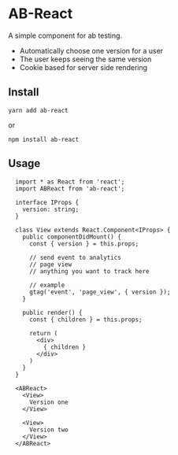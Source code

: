 # AB-React

A simple component for ab testing.

- Automatically choose one version for a user
- The user keeps seeing the same version
- Cookie based for server side rendering

## Install

`yarn add ab-react`

or

`npm install ab-react`

## Usage

```tsx
  import * as React from 'react';
  import ABReact from 'ab-react';

  interface IProps {
    version: string;
  }

  class View extends React.Component<IProps> {
    public componentDidMount() {
      const { version } = this.props;

      // send event to analytics
      // page view
      // anything you want to track here

      // example
      gtag('event', 'page_view', { version });
    }

    public render() {
      const { children } = this.props;

      return (
        <div>
          { children }
        </div>
      )
    }
  }

  <ABReact>
    <View>
      Version one
    </View>

    <View>
      Version two
    </View>
  </ABReact>
```